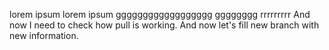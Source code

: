 lorem ipsum lorem ipsum gggggggggggggggggg              gggggggg    rrrrrrrrr
And now I need to check how pull is working.
And now let's fill new branch with new information.